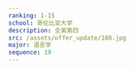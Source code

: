 ```yaml
---
ranking: 1-15
school: 哥伦比亚大学
description: 全美第四
src: /assets/offer_update/108.jpg
major: 语言学
sequence: 19
---
```

